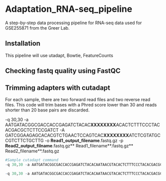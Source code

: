 # Adaptation_RNA-seq_pipeline
A step-by-step data processing pipeline for RNA-seq data used for GSE255871 from the Greer Lab. 

## Installation
This pipeline will use utadapt, Bowtie, FeatureCounts 


## Checking fastq quality using **FastQC**


## Trimming adapters with **cutadapt** 
For each sample, there are two forward read files and two reverse read files. This code will trim bases with a Phred score lower than 30 and reads shorter than 20 base pairs are discarded.  


-q 30,30 -a AATGATACGGCGACCACCGAGATCTACAC**XXXXXXXX**ACACTCTTTCCCTACACGACGCTCTTCCGATCT -A GATCGGAAGAGCACACGTCTGAACTCCAGTCAC**XXXXXXXX**ATCTCGTATGCCGTCTTCTGCTTG -o **Read1_output_filename**.fastq.gz -p **Read2_output_filname**.fastq.gz** Read1_filename**.fastq.gz** Read2_filename**.fastq.gz



```r
#Sample cutadapt command 
-q 30,30 -a AATGATACGGCGACCACCGAGATCTACACAATAACGTACACTCTTTCCCTACACGACGCTCTTCCGATCT -A GATCGGAAGAGCACACGTCTGAACTCCAGTCACAATCGTTAATCTCGTATGCCGTCTTCTGCTTG -o firstN1one.1.fastq.gz -p firstN1one.2.fastq.gz LIB058795_TRA00258830_RNAseq1stgenN1_S22_L001_R1_001.fastq.gz LIB058795_TRA00258830_RNAseq1stgenN1_S22_L001_R2_001.fastq.gz

-q 30,30 -a AATGATACGGCGACCACCGAGATCTACACAATAACGTACACTCTTTCCCTACACGACGCTCTTCCGATCT -A GATCGGAAGAGCACACGTCTGAACTCCAGTCACAATCGTTAATCTCGTATGCCGTCTTCTGCTTG -o firstN1two.1.fastq.gz -p firstN1two.2.fastq.gz LIB058795_TRA00258830_RNAseq1stgenN1_S22_L002_R1_001.fastq.gz LIB058795_TRA00258830_RNAseq1stgenN1_S22_L002_R2_001.fastq.gz


